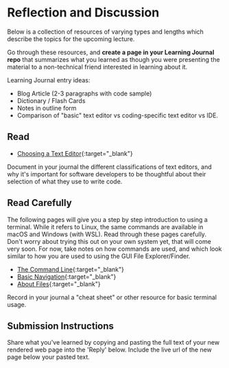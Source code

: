 # Reflection and Discussion

Below is a collection of resources of varying types and lengths which describe the topics for the upcoming lecture.  

Go through these resources, and **create a page in your Learning Journal repo** that summarizes what you learned as though you were presenting the material to a non-technical friend interested in learning about it.

Learning Journal entry ideas:

* Blog Article (2-3 paragraphs with code sample)
* Dictionary / Flash Cards
* Notes in outline form
* Comparison of "basic" text editor vs coding-specific text editor vs IDE.

## Read

- [Choosing a Text Editor](https://codefellows.github.io/code-102-guide/curriculum/class-02/Choosing-A-Text-Editor--The-Older-Coder.pdf){:target="_blank"}

Document in your journal the different classifications of text editors, and why it's important for software developers to be thoughtful about their selection of what they use to write code. 

## Read Carefully

The following pages will give you a step by step introduction to using a terminal. While it refers to Linux, the same commands are available in macOS and Windows (with WSL). Read through these pages carefully. Don't worry about trying this out on your own system yet, that will come very soon. For now, take notes on how commands are used, and which look similar to how you are used to using the GUI File Explorer/Finder.

- [The Command Line](https://ryanstutorials.net/linuxtutorial/commandline.php){:target="_blank"}
- [Basic Navigation](https://ryanstutorials.net/linuxtutorial/navigation.php){:target="_blank"}
- [About Files](https://ryanstutorials.net/linuxtutorial/aboutfiles.php){:target="_blank"}

Record in your journal a "cheat sheet" or other resource for basic terminal usage. 

## Submission Instructions

Share what you've learned by copying and pasting the full text of your new rendered web page into the 'Reply' below. Include the live url of the new page below your pasted text.
